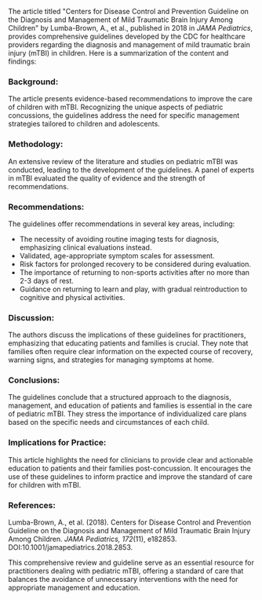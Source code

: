 The article titled "Centers for Disease Control and Prevention Guideline on the Diagnosis and Management of Mild Traumatic Brain Injury Among Children" by Lumba-Brown, A., et al., published in 2018 in *JAMA Pediatrics*, provides comprehensive guidelines developed by the CDC for healthcare providers regarding the diagnosis and management of mild traumatic brain injury (mTBI) in children. Here is a summarization of the content and findings:

### Background:
The article presents evidence-based recommendations to improve the care of children with mTBI. Recognizing the unique aspects of pediatric concussions, the guidelines address the need for specific management strategies tailored to children and adolescents.

### Methodology:
An extensive review of the literature and studies on pediatric mTBI was conducted, leading to the development of the guidelines. A panel of experts in mTBI evaluated the quality of evidence and the strength of recommendations.

### Recommendations:
The guidelines offer recommendations in several key areas, including:
- The necessity of avoiding routine imaging tests for diagnosis, emphasizing clinical evaluations instead.
- Validated, age-appropriate symptom scales for assessment.
- Risk factors for prolonged recovery to be considered during evaluation.
- The importance of returning to non-sports activities after no more than 2-3 days of rest.
- Guidance on returning to learn and play, with gradual reintroduction to cognitive and physical activities.

### Discussion:
The authors discuss the implications of these guidelines for practitioners, emphasizing that educating patients and families is crucial. They note that families often require clear information on the expected course of recovery, warning signs, and strategies for managing symptoms at home.

### Conclusions:
The guidelines conclude that a structured approach to the diagnosis, management, and education of patients and families is essential in the care of pediatric mTBI. They stress the importance of individualized care plans based on the specific needs and circumstances of each child.

### Implications for Practice:
This article highlights the need for clinicians to provide clear and actionable education to patients and their families post-concussion. It encourages the use of these guidelines to inform practice and improve the standard of care for children with mTBI.

### References:
Lumba-Brown, A., et al. (2018). Centers for Disease Control and Prevention Guideline on the Diagnosis and Management of Mild Traumatic Brain Injury Among Children. *JAMA Pediatrics, 172*(11), e182853. DOI:10.1001/jamapediatrics.2018.2853.

This comprehensive review and guideline serve as an essential resource for practitioners dealing with pediatric mTBI, offering a standard of care that balances the avoidance of unnecessary interventions with the need for appropriate management and education.
